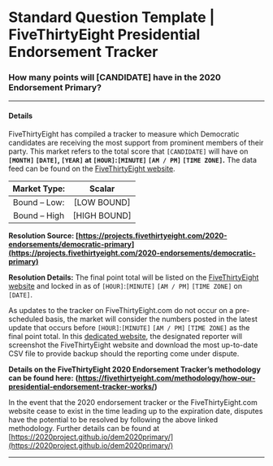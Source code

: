 # Standard Question Template | FiveThirtyEight Presidential Endorsement Tracker

### How many points will [CANDIDATE] have in the 2020 Endorsement Primary?

-----------

#### Details

FiveThirtyEight has compiled a tracker to measure which Democratic candidates are receiving the most support from prominent members of their party. This market refers to the total score that `[CANDIDATE]` will have on **`[MONTH]` `[DATE]`, `[YEAR]` at `[HOUR]`:`[MINUTE]` `[AM / PM]` `[TIME ZONE]`.** The data feed can be found on the [FiveThirtyEight website](https://projects.fivethirtyeight.com/2020-endorsements/democratic-primary).

|   Market Type:  |   Scalar  |
| :-------------: |:-------------:|
|   Bound – Low:   |  [LOW BOUND]   |   
|   Bound – High   |  [HIGH BOUND]   |

**Resolution Source: [https://projects.fivethirtyeight.com/2020-endorsements/democratic-primary](https://projects.fivethirtyeight.com/2020-endorsements/democratic-primary)**   

**Resolution Details:** The final point total will be listed on the [FiveThirtyEight website](https://projects.fivethirtyeight.com/2020-endorsements/democratic-primary) and locked in as of `[HOUR]`:`[MINUTE]` `[AM / PM]` `[TIME ZONE]` on `[DATE]`.

As updates to the tracker on FiveThirtyEight.com do not occur on a pre-scheduled basis, the market will consider the numbers posted in the latest update that occurs before `[HOUR]`:`[MINUTE]` `[AM / PM]` `[TIME ZONE]` as the final point total. In this [dedicated website](https://2020project.github.io/dem2020primary/538biden), the designated reporter will screenshot the FiveThirtyEight website and download the most up-to-date CSV file to provide backup should the reporting come under dispute.

**Details on the FiveThirtyEight 2020 Endorsement Tracker’s methodology can be found here:**  **(https://fivethirtyeight.com/methodology/how-our-presidential-endorsement-tracker-works/)**  

In the event that the 2020 endorsement tracker or the FiveThirtyEight.com website cease to exist in the time leading up to the expiration date, disputes have the potential to be resolved by following the above linked methodology. Further details can be found at [https://2020project.github.io/dem2020primary/](https://2020project.github.io/dem2020primary/)

----------

